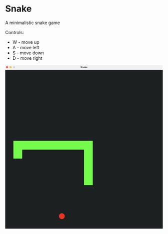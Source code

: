# Snake

A minimalistic snake game

Controls: 
-   W - move up
-   A - move left
-   S - move down
-   D - move right

![demo_pic](Assets/demo.png)